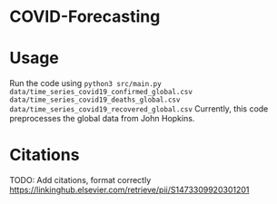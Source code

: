 # COVID-Forecasting

# Usage
Run the code using 
`python3 src/main.py data/time_series_covid19_confirmed_global.csv data/time_series_covid19_deaths_global.csv data/time_series_covid19_recovered_global.csv`
Currently, this code preprocesses the global data from John Hopkins.

# Citations
TODO: Add citations, format correctly
https://linkinghub.elsevier.com/retrieve/pii/S1473309920301201
